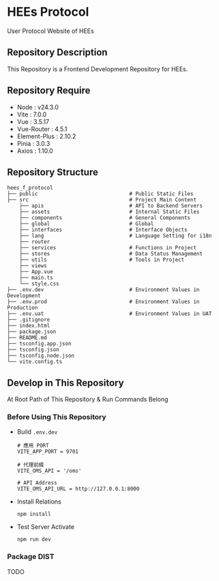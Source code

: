 # HEEs Protocol

User Protocol Website of HEEs

## Repository Description

This Repository is a Frontend Development Repository for HEEs.

## Repository Require

- Node : v24.3.0
- Vite : 7.0.0
- Vue : 3.5.17
- Vue-Router : 4.5.1
- Element-Plus : 2.10.2
- Pinia : 3.0.3
- Axios : 1.10.0

## Repository Structure
```
hees_f_protocol
├── public                              # Public Static Files
├── src                                 # Project Main Content
    ├── apis                            # API to Backend Servers
    ├── assets                          # Internal Static Files
    ├── components                      # General Components
    ├── global                          # Global
    ├── interfaces                      # Interface Objects
    ├── lang                            # Language Setting for i18n
    ├── router
    ├── services                        # Functions in Project
    ├── stores                          # Data Status Management
    ├── utils                           # Tools in Project
    ├── views
    ├── App.vue
    ├── main.ts
    └── style.css
├── .env.dev                            # Environment Values in Development 
├── .env.prod                           # Environment Values in Production
├── .env.uat                            # Environment Values in UAT
├── .gitignore
├── index.html
├── package.json
├── README.md
├── tsconfig.app.json
├── tsconfig.json
├── tsconfig.node.json
└── vite.config.ts
```

## Develop in This Repository

At Root Path of This Repository & Run Commands Belong

### Before Using This Repository
- Build `.env.dev`
  ```
  # 應用 PORT
  VITE_APP_PORT = 9701
  
  # 代理前綴
  VITE_OMS_API = '/oms'
  
  # API Address
  VITE_OMS_API_URL = http://127.0.0.1:8000
  ```

- Install Relations
  ```
  npm install
  ```

- Test Server Activate
  ```
  npm run dev
  ```

### Package DIST
TODO
